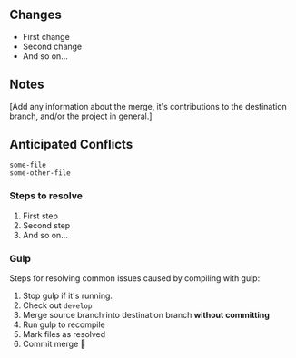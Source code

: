 ## Changes

* First change
* Second change
* And so on...

## Notes

[Add any information about the merge, it's contributions to the destination branch, and/or the project in general.]

## Anticipated Conflicts

<!-- Add any files you know might create conflicts with the destination branch -->

`some-file`  
`some-other-file`  

### Steps to resolve

<!-- Outline any specific instructions on resolving conflicts -->

1. First step
2. Second step
3. And so on...

### Gulp

Steps for resolving common issues caused by compiling with gulp:

1. Stop gulp if it's running.
2. Check out `develop`
3. Merge source branch into destination branch **without committing**
4. Run gulp to recompile
5. Mark files as resolved
6. Commit merge :tada: